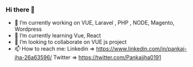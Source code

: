 ### Hi there 👋

<!--
**impunkj/impunkj** is a ✨ _special_ ✨ repository because its `README.md` (this file) appears on your GitHub profile.

Here are some ideas to get you started:
-->
- 🔭 I’m currently working on VUE, Laravel , PHP , NODE, Magento, Wordpress
- 🌱 I’m currently learning Vue,  React
- 👯 I’m looking to collaborate on VUE js project
- 📫 How to reach me: 
   Linkedin => https://www.linkedin.com/in/pankaj-jha-26a63596/
   Twitter => https://twitter.com/Pankajjha0191


